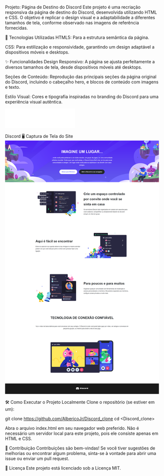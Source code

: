 Projeto: Página de Destino do Discord
Este projeto é uma recriação responsiva da página de destino do Discord, desenvolvida utilizando HTML e CSS. O objetivo é replicar o design visual e a adaptabilidade a diferentes tamanhos de tela, conforme observado nas imagens de referência fornecidas.

🚀 Tecnologias Utilizadas
HTML5: Para a estrutura semântica da página.

CSS: Para estilização e responsividade, garantindo um design adaptável a dispositivos móveis e desktops.

✨ Funcionalidades
Design Responsivo: A página se ajusta perfeitamente a diversos tamanhos de tela, desde dispositivos móveis até desktops.

Seções de Conteúdo: Reprodução das principais seções da página original do Discord, incluindo o cabeçalho hero, e blocos de conteúdo com imagens e texto.

Estilo Visual: Cores e tipografia inspiradas no branding do Discord para uma experiência visual autêntica.

![Pré-visualização do lOGO do Discord](./img/svgexport-15.png)

Discord
🖥️ Captura de Tela do Site
![Pré-visualização do site](./img/print.png)

<!-- Exemplo:  -->

🛠️ Como Executar o Projeto Localmente
Clone o repositório (se estiver em um):

git clone <https://github.com/AlbericoJr/Discord_clone>
cd <Discord_clone>

Abra o arquivo index.html em seu navegador web preferido. Não é necessário um servidor local para este projeto, pois ele consiste apenas em HTML e CSS.

🤝 Contribuição
Contribuições são bem-vindas! Se você tiver sugestões de melhorias ou encontrar algum problema, sinta-se à vontade para abrir uma issue ou enviar um pull request.

📄 Licença
Este projeto está licenciado sob a Licença MIT.